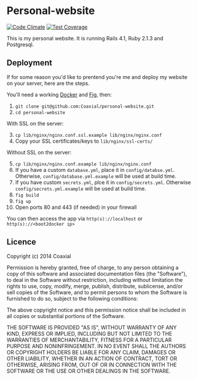 # Personal-website
[![Code Climate](https://codeclimate.com/github/Coaxial/personal-website/badges/gpa.svg)](https://codeclimate.com/github/Coaxial/personal-website)
[![Test Coverage](https://codeclimate.com/github/Coaxial/personal-website/badges/coverage.svg)](https://codeclimate.com/github/Coaxial/personal-website)

This is my personal website. It is running Rails 4.1, Ruby 2.1.3 and Postgresql.
## Deployment
If for some reason you'd like to prentend you're me and deploy my website on your server, here are the steps.

You'll need a working [Docker](https://docs.docker.com/installation/#installation) and [Fig](http://www.fig.sh/install.html), then:

1. `git clone git@github.com:Coaxial/personal-website.git`
2. `cd personal-website`

With SSL on the server:

3. `cp lib/nginx/nginx.conf.ssl.example lib/nginx/nginx.conf`
4. Copy your SSL certificates/keys to `lib/nginx/ssl-certs/`

Without SSL on the server:

5. `cp lib/nginx/nginx.conf.example lib/nginx/nginx.conf`
6. If you have a custom `database.yml`, place it in `config/databse.yml`. Otherwise, `config/database.yml.example`
will be used at build time.
7. If you have  custom `secrets.yml`, plce it in `config/secrets.yml`. Otherwise `config/secrets.yml.example` will be
used at build time.
8. `fig build`
9. `fig up`
10. Open ports 80 and 443 (if needed) in your firewall

You can then access the app via `http(s)://localhost` or `http(s)://<boot2docker ip>`

## Licence
Copyright (c) 2014 Coaxial

Permission is hereby granted, free of charge, to any person obtaining a copy
of this software and associated documentation files (the "Software"), to deal
in the Software without restriction, including without limitation the rights
to use, copy, modify, merge, publish, distribute, sublicense, and/or sell
copies of the Software, and to permit persons to whom the Software is
furnished to do so, subject to the following conditions:

The above copyright notice and this permission notice shall be included in
all copies or substantial portions of the Software.

THE SOFTWARE IS PROVIDED "AS IS", WITHOUT WARRANTY OF ANY KIND, EXPRESS OR
IMPLIED, INCLUDING BUT NOT LIMITED TO THE WARRANTIES OF MERCHANTABILITY,
FITNESS FOR A PARTICULAR PURPOSE AND NONINFRINGEMENT. IN NO EVENT SHALL THE
AUTHORS OR COPYRIGHT HOLDERS BE LIABLE FOR ANY CLAIM, DAMAGES OR OTHER
LIABILITY, WHETHER IN AN ACTION OF CONTRACT, TORT OR OTHERWISE, ARISING FROM,
OUT OF OR IN CONNECTION WITH THE SOFTWARE OR THE USE OR OTHER DEALINGS IN
THE SOFTWARE.

